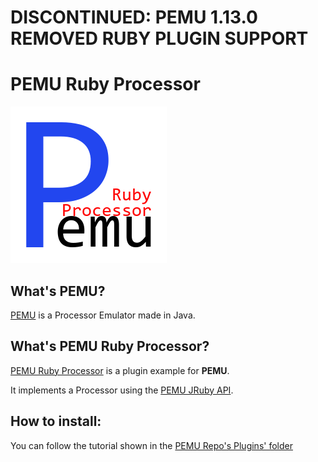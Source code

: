 # DISCONTINUED: PEMU 1.13.0 REMOVED RUBY PLUGIN SUPPORT

# PEMU Ruby Processor

![](./logo.png)

## What's PEMU?

[PEMU](https://github.com/hds536jhmk/ProcessorEmulator) is a Processor Emulator made in Java.

## What's PEMU Ruby Processor?

[PEMU Ruby Processor](https://github.com/hds536jhmk/pemu-RubyProcessor) is a plugin example for **PEMU**.

It implements a Processor using the [PEMU JRuby API](https://github.com/hds536jhmk/ProcessorEmulator/blob/master/src/main/resources/PEMUJRubyPluginAPI.rb).

## How to install:

You can follow the tutorial shown in the [PEMU Repo's Plugins' folder](https://github.com/hds536jhmk/ProcessorEmulator/tree/master/plugins#how-do-i-add-plugins-to-pemu)
